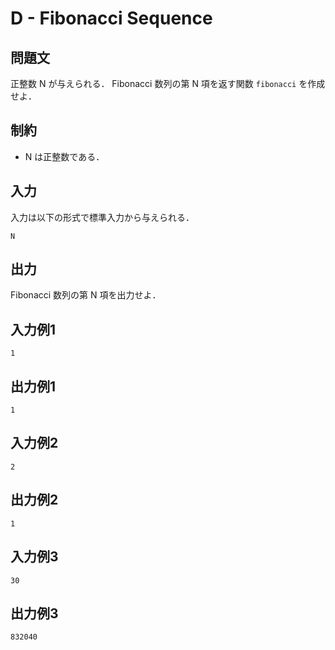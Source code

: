 # D - Fibonacci Sequence

## 問題文

正整数 N が与えられる．
Fibonacci 数列の第 N 項を返す関数 `fibonacci` を作成せよ．

## 制約

- N は正整数である．

## 入力

入力は以下の形式で標準入力から与えられる．

```
N
```

## 出力

Fibonacci 数列の第 N 項を出力せよ．

## 入力例1

```
1
```

## 出力例1

```
1
```

## 入力例2

```
2
```

## 出力例2

```
1
```

## 入力例3

```
30
```

## 出力例3

```
832040
```
